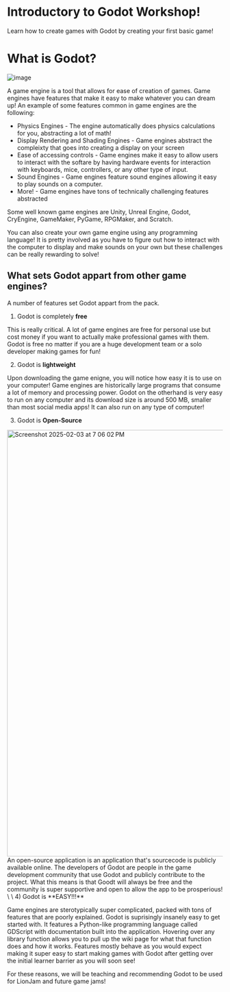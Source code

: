 # Introductory to Godot Workshop!
Learn how to create games with Godot by creating your first basic game!

# What is Godot? 
![image](https://github.com/user-attachments/assets/afc258b2-e435-4bb6-b407-0a5dec36d055)

A game engine is a tool that allows for ease of creation of games. Game engines have features that make it easy to make whatever you can dream up! An example of some features common in game engines are the following:
- Physics Engines - The engine automatically does physics calculations for you, abstracting a lot of math!
- Display Rendering and Shading Engines - Game engines abstract the compleixty that goes into creating a display on your screen
- Ease of accessing controls - Game engines make it easy to allow users to interact with the softare by having hardware events for interaction with keyboards, mice, controllers, or any other type of input.
- Sound Engines - Game engines feature sound engines allowing it easy to play sounds on a computer.
- More! - Game engines have tons of technically challenging features abstracted

Some well known game engines are Unity, Unreal Engine, Godot, CryEngine, GameMaker, PyGame, RPGMaker, and Scratch.

You can also create your own game engine using any programming language! It is pretty involved as you have to figure out how to interact with the computer to display and make sounds on your own but these challenges can be really rewarding to solve!

## What sets Godot appart from other game engines?

A number of features set Godot appart from the pack.

1) Godot is completely **free**
   
This is really critical. A lot of game engines are free for personal use but cost money if you want to actually make professional games with them. Godot is free no matter if you are a huge development team or a solo developer making games for fun!


2) Godot is **lightweight**
   
Upon downloading the game enigne, you will notice how easy it is to use on your computer! Game engines are historically large programs that consume a lot of memory and processing power. Godot on the otherhand is very easy to run on any computer and its download size is around 500 MB, smaller than most social media apps! It can also run on any type of computer!

3) Godot is **Open-Source**


<img width="997" alt="Screenshot 2025-02-03 at 7 06 02 PM" src="https://github.com/user-attachments/assets/069296d0-a919-4b00-b7f7-602119322aa5" />
An open-source application is an application that's sourcecode is publicly available online. The developers of Godot are people in the game development community that use Godot and publicly contribute to the project. What this means is that Goodt will always be free and the community is super supportive and open to allow the app to be prosperious! \
\
4) Godot is **EASY!!!**

Game engines are sterotypically super complicated, packed with tons of features that are poorly explained. Godot is suprisingly insanely easy to get started with. It features a Python-like programming language called GDScript with documentation built into the application. Hovering over any library function allows you to pull up the wiki page for what that function does and how it works. Features mostly behave as you would expect making it super easy to start making games with Godot after getting over the initial learner barrier as you will soon see!

For these reasons, we will be teaching and recommending Godot to be used for LionJam and future game jams!
